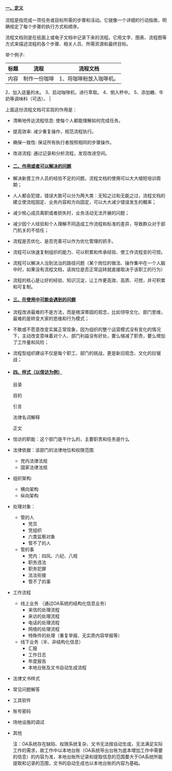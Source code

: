 #### [一、定义](https://www.ibiji.cn/#/home/liu-cheng?id=%e4%b8%80%e3%80%81%e5%ae%9a%e4%b9%89)

流程是指完成一项任务或目标所需的步骤和活动。它就像一个详细的行动指南，明确规定了每个步骤的执行方式和顺序。

流程文档则是在纸面上或电子文档中记录下来的流程。它用文字、图表、流程图等方式来描述流程的各个步骤、相关人员、所需资源和最终目标。

举个例子:

| 标题 | 流程 | 流程文档 |
| ---- | ---- | ---- |
| 内容 | 制作一份咖啡 | 1、将咖啡粉放入咖啡机。
2、加入适量的水。
3、启动咖啡机，进行萃取。
4、倒入杯中。
5、添加糖、牛奶等调味料（可选）。 |

上面这份流程文档可实现的作用是：
- 清晰地传达流程信息: 使每个人都能理解如何完成任务。
- 提高效率: 减少重复操作，规范流程执行。
- 确保一致性: 保证所有执行者按照相同的步骤操作。
- 改进流程: 通过记录和分析流程，发现改进空间。
- #### [二、作用或者可以解决的问题](https://www.ibiji.cn/#/home/liu-cheng?id=%e4%ba%8c%e3%80%81%e4%bd%9c%e7%94%a8%e6%88%96%e8%80%85%e5%8f%af%e4%bb%a5%e8%a7%a3%e5%86%b3%e7%9a%84%e9%97%ae%e9%a2%98)
- 解决新晋工作人员的经验不足的问题，流程文档的使用可以大大缩短培训周期；
- 人人都会犯错，错误大致可以分为两大类：无知之过和无能之过，流程文档的建立使流程固定、业务内容和方向固定，可以大大减少错误发生的概率；
- 减少核心成员离职或者损失时，业务活动无法开展的问题；
- 减少因个人经验和个人理解不同造成工作流程和标准的差异，导致群众对于部门机关的不信任；
- 流程是否优化、是否完善可以作为优化管理的抓手。
- 流程可以快速复制组织的能力、可以积累和传承经验、使工作流程变的可控。
- 流程可以解决人治到法治的路径问题（某个岗位的做法、操作集中在一个人脑中时，如果没有流程文档，该岗位是否正常运转就直接取决于该职工的行为）
- 流程的核心是让好的经验、知识沉淀，让工作更高效、高质、可控，并可积累和可复制。
- #### [三、在使用中可能会遇到的问题](https://www.ibiji.cn/#/home/liu-cheng?id=%e4%b8%89%e3%80%81%e5%9c%a8%e4%bd%bf%e7%94%a8%e4%b8%ad%e5%8f%af%e8%83%bd%e4%bc%9a%e9%81%87%e5%88%b0%e7%9a%84%e9%97%ae%e9%a2%98)
- 流程改进最难的不是方法，而是根深蒂固的观念，比如领导文化、部门思维，最难的是转变大家的思维和行为模式；
- 不敢或不愿意改变实属正常现象，因为组织的整个运营模式没有变化的情况下，主动改变意味着对个人、部门利益没有好处，要么缩减了职责，要么增加了工作量和风险；
- 流程型组织建设不仅是每个职工、部门的挑战，更是新旧观念、文化的拉锯战；
- #### [四、样式（以信访为例）](https://www.ibiji.cn/#/home/liu-cheng?id=%e5%9b%9b%e3%80%81%e6%a0%b7%e5%bc%8f%ef%bc%88%e4%bb%a5%e4%bf%a1%e8%ae%bf%e4%b8%ba%e4%be%8b%ef%bc%89)
  
  目录
  
  目的
  
  引言
  
  法律名词解释
  
  正文
- 信访的职能：这个部门是干什么的，主要职责和任务是什么
- 法律依据：该部门的法律地位和权限范围
	- 党内法律法规
	- 国家法律法规
- 组织架构:
	- 横向架构
	- 纵向架构
- 处理对象：
	- 管的人
		- 党员
		- 党组织
		- 六类监察对象
		- 管不了的人
	- 管的事
		- 党内：四风、六纪、八规
		- 职务违法
		- 职务犯罪
		- 法法衔接
		- 管不了的事
- 工作流程
	- 线上业务 （通过OA系统的结构化信息业务）
		- 来信的处理流程
		- 来访的处理流程
		- 电话的处理流程
		- 网络的处理流程
		- 特殊件的处理（重复举报、无实质内容举报等）
	- 线下业务（半、非结构化信息）
		- 汇报
		- 工作日志
		- 年度报告
		- 本地台账及文书自动生成流程
- 法律文书样式
- 常见问题解答
- 工具软件
- 账号密码
- 场地设施的调试
- 其他
  
  注：OA系统存在缺陷、权限系统复杂、文书无法按自动生成，无法满足实际工作的需求，故工作中以本地台账（OA系统导出台账为底本增加工作中需要的信息）的内容为准，本地台账所记录和提取信息的范围要大于OA系统所能提取和记录的范围，文书的自动生成也以本地台账的内容为基础。